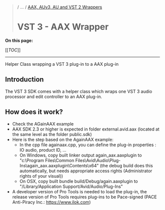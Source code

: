 >/ ... / [AAX, AUv3, AU and VST 2 Wrappers](../Wrappers/Index.md)
>
># VST 3 - AAX Wrapper

**On this page:**

[[_TOC_]]

---

Helper Class wrapping a VST 3 plug-in to a AAX plug-in

## Introduction

The VST 3 SDK comes with a helper class which wraps one VST 3 audio processor and edit controller to an AAX plug-in.

## How does it work?

- Check the AGainAAX example
- AAX SDK 2.3 or higher is expected in folder external.avid.aax (located at the same level as the folder public.sdk)
- Here is the step based on the AgainAAX example:
    - In the cpp file againaax.cpp, you can define the plug-in properties : IO audio, product ID, ...
    - On Windows, copy built linker output again_aax.aaxplugin to "c:\Program Files\Common Files\Avid\Audio\Plug-Ins\again_aax.aaxplugin\Contents\x64" (the debug build does this automatically, but needs appropriate access rights (Administrator rights of your visual))
    - On OSX, copy built bundle build/Debug/again.aaxplugin to "/Library/Application Support/Avid/Audio/Plug-Ins"
- A developer version of Pro Tools is needed to load the plug-in, the release version of Pro Tools requires plug-ins to be Pace-signed (PACE Anti-Piracy Inc.: <https://www.ilok.com>)